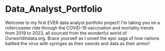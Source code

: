 # Data_Analyst_Portfolio
Welcome to my first EVER data analyst portfolio project! I'm taking you on a rollercoaster ride through the COVID-19 vaccination and mortality trends from 2019 to 2023, all sourced from the wonderful world of Ourworldindata.org. Brace yourself as I unveil the epic saga of how nations battled the virus with syringes as their swords and data as their armor!
